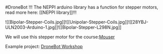 #DroneBot
!!! The NEPPI arduino library has a function for stepper motors, read more here: [[NEPPI library]]!!!


![[Bipolar-Stepper-Coils.jpg]]![[Unipolar-Stepper-Coils.jpg]]![[28YBJ-ULN2003-Arduino-1.jpg]]![[Bipolar-Stepper-L298N.jpg]]

We will use this stepper motor for the course:[Mouser](https://www.adafruit.com/product/324)

Example project: [DroneBot Workshop](https://dronebotworkshop.com/stepper-motors-with-arduino/)